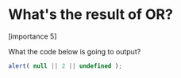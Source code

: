 # What's the result of OR?

[importance 5]

What the code below is going to output?

```js
alert( null || 2 || undefined );
```

